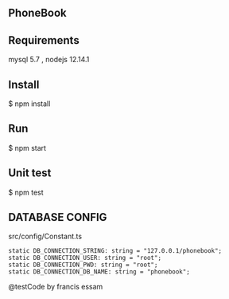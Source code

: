
## PhoneBook

## Requirements
 mysql 5.7
 , nodejs 12.14.1

## Install 
$ npm install


## Run 
$ npm start 

## Unit test  
$ npm test 


## DATABASE CONFIG 
src/config/Constant.ts

    static DB_CONNECTION_STRING: string = "127.0.0.1/phonebook";
    static DB_CONNECTION_USER: string = "root";
    static DB_CONNECTION_PWD: string = "root";
    static DB_CONNECTION_DB_NAME: string = "phonebook";

 @testCode by francis essam

